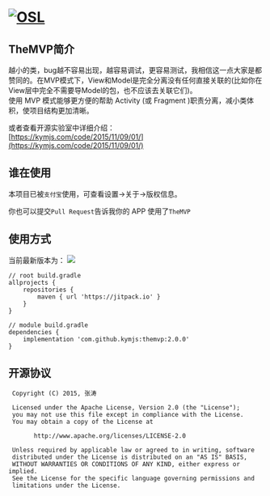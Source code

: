 [![OSL](https://kymjs.com/qiniu/image/logo3.png)](https://kymjs.com/works/)
=================

## TheMVP简介
越小的类，bug越不容易出现，越容易调试，更容易测试，我相信这一点大家是都赞同的。在MVP模式下，View和Model是完全分离没有任何直接关联的(比如你在View层中完全不需要导Model的包，也不应该去关联它们)。      
使用 MVP 模式能够更方便的帮助 Activity (或 Fragment )职责分离，减小类体积，使项目结构更加清晰。         

或者查看开源实验室中详细介绍：  
[https://kymjs.com/code/2015/11/09/01/](https://kymjs.com/code/2015/11/09/01/)

## 谁在使用

本项目已被`支付宝`使用，可查看设置->关于->版权信息。    

你也可以提交`Pull Request`告诉我你的 APP 使用了`TheMVP`

## 使用方式  

当前最新版本为：
[![](https://jitpack.io/v/kymjs/TheMVP.svg)](https://jitpack.io/#kymjs/TheMVP)

```
// root build.gradle
allprojects {
    repositories {
        maven { url 'https://jitpack.io' }
    }
}

// module build.gradle
dependencies {
    implementation 'com.github.kymjs:themvp:2.0.0'
}
```  

## 开源协议
```
 Copyright (C) 2015, 张涛
 
 Licensed under the Apache License, Version 2.0 (the "License");
 you may not use this file except in compliance with the License.
 You may obtain a copy of the License at

       http://www.apache.org/licenses/LICENSE-2.0

 Unless required by applicable law or agreed to in writing, software
 distributed under the License is distributed on an "AS IS" BASIS,
 WITHOUT WARRANTIES OR CONDITIONS OF ANY KIND, either express or implied.
 See the License for the specific language governing permissions and
 limitations under the License.
 ```
